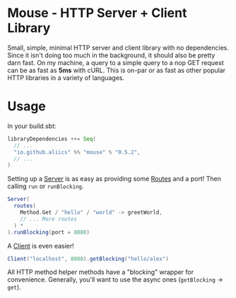 # Mouse - HTTP Server + Client Library

Small, simple, minimal HTTP server and client library with no dependencies.
Since it isn't doing too much in the background, it should also be pretty darn fast.
On my machine, a query to a simple query to a nop GET request can be as fast as **5ms** with cURL.
This is on-par or as fast as other popular HTTP libraries in a variety of languages.

# Usage

In your build.sbt:

```scala
libraryDependencies ++= Seq(
  // ...
  "io.github.aliics" %% "mouse" % "0.5.2",
  // ...
)
```

Setting up a [Server](./src/main/scala/mouse/Server.scala) is as easy as providing
some [Routes](./src/main/scala/mouse/Route.scala) and a port! Then calling `run` or `runBlocking`.

```scala
Server(
  routes(
    Method.Get / "hello" / "world" -> greetWorld,
    // ... More routes
  ) *
).runBlocking(port = 8080)
```

A [Client](./src/main/scala/mouse/Client.scala) is even easier!

```scala
Client("localhost", 8080).getBlocking("hello/alex")
```

All HTTP method helper methods have a "blocking" wrapper for convenience. Generally, you'll want to use the async ones
(`getBlocking` -> `get`).
